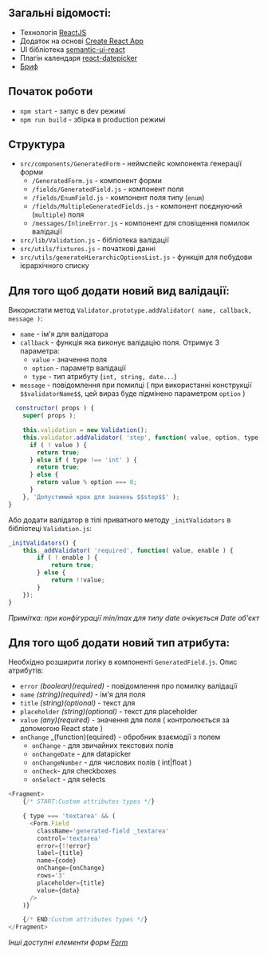 ## Загальні відомості:

* Технологія [ReactJS](https://reactjs.org/)
* Додаток на основі [Create React App](https://github.com/facebook/create-react-app)
* UI бібліотека [semantic-ui-react](https://react.semantic-ui.com/)
* Плагін календаря [react-datepicker](https://reactdatepicker.com/)
* [Бриф](https://github.com/unrealhero18/form-generator/blob/master/BRIEF.md)

## Початок роботи

* `npm start` - запус в dev режимі
* `npm run build` - збірка в production режимі

## Структура

* `src/components/GeneratedForm` - неймспейс компонента генерації форми
  * `/GeneratedForm.js` - компонент форми
  * `/fields/GeneratedField.js` - компонент поля
  * `/fields/EnumField.js` - компонент поля типу (`enum`)
  * `/fields/MultipleGeneratedFields.js` - компонент поєднуючий (`multiple`) поля
  * `/messages/InlineError.js` - компонент для сповіщення помилок валідації
* `src/lib/Validation.js` - бібліотека валідації
* `src/utils/fixtures.js` - початкові данні
* `src/utils/generateHierarchicOptionsList.js` - функція для побудови ієрархічного списку

## Для того щоб додати новий вид валідації:

Використати метод `Validator.prototype.addValidator( name, callback, message )`:
* `name` - ім'я для валідатора
* `callback` - функція яка виконує валідацію поля. Отримує 3 параметра:
  * `value` - значення поля
  * `option` - параметр валідації
  * `type` - тип атрибуту (`int, string, date...`)
* `message` - повідомлення при помилці ( при використанні конструкції `$$validatorName$$`, цей вираз буде підмінено параметром `option` )

```js
  constructor( props ) {
    super( props );

    this.validation = new Validation();
    this.validator.addValidator( 'step', function( value, option, type ) {
      if ( ! value ) {
        return true;
      } else if ( type !== 'int' ) {
        return true;
      } else {
        return value % option === 0;
      }
    }, 'Допустимий крок для значень $$step$$' );
}
```
Або додати валідатор в тілі приватного методу `_initValidators` в бібліотеці `Validation.js`:
```js
_initValidators() {
    this._addValidator( 'required', function( value, enable ) {
        if ( ! enable ) {
            return true;
        } else {
            return !!value;
        }
    });
}
```
_Примітка: при конфігурації min/max для типу date очікується Date об'єкт_

## Для того щоб додати новий тип атрибута:

Необхідно розширити логіку в компоненті `GeneratedField.js`.
Опис атрибутів:
* `error` _(boolean)(required)_ - повідомлення про помилку валідації
* `name` _(string)(required)_ - ім'я для поля
* `title` _(string)(optional)_ - текст для <label>
* `placeholder` _(string)(optional)_ - текст для placeholder
* `value` _(any)(required)_ - значення для поля ( контролюється за допомогою React state )
* `onChange` _(function)(equired) - обробник взаємодії з полем
  * `onChange` - для звичайних текстових полів
  * `onChangeDate` - для datapicker
  * `onChangeNumber` - для числових полів ( int|float )
  * `onCheck`- для checkboxes
  * `onSelect` - для selects

```js
<Fragment>
    {/* START:Custom attributes types */}

    { type === 'textarea' && (
      <Form.Field
        className='generated-field _textarea'
        control='textarea'
        error={!!error}
        label={title}
        name={code}
        onChange={onChange}
        rows='3'
        placeholder={title}
        value={data}
      />
    )}

    {/* END:Custom attributes types */}
</Fragment>
```
_Інші доступні елементи форм [Form](https://react.semantic-ui.com/collections/form/)_
